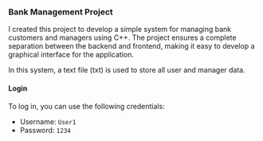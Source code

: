 ### Bank Management Project

I created this project to develop a simple system for managing bank customers and managers using C++. The project ensures a complete separation between the backend and frontend, making it easy to develop a graphical interface for the application.

In this system, a text file (txt) is used to store all user and manager data.

#### Login

To log in, you can use the following credentials:
- Username: `User1`
- Password: `1234`
